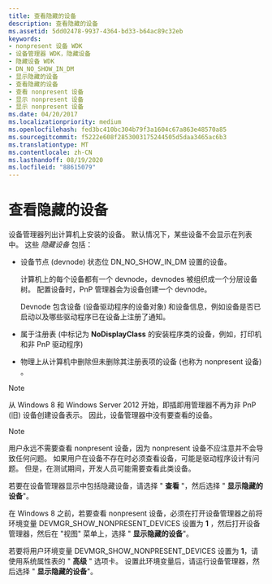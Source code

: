 ```yaml
---
title: 查看隐藏的设备
description: 查看隐藏的设备
ms.assetid: 5dd02478-9937-4364-bd33-b64ac89c32eb
keywords:
- nonpresent 设备 WDK
- 设备管理器 WDK，隐藏设备
- 隐藏设备 WDK
- DN_NO_SHOW_IN_DM
- 显示隐藏的设备
- 查看隐藏的设备
- 查看 nonpresent 设备
- 显示 nonpresent 设备
- 显示 nonpresent 设备
ms.date: 04/20/2017
ms.localizationpriority: medium
ms.openlocfilehash: fed3bc410bc304b79f3a1604c67a863e48570a85
ms.sourcegitcommit: f5222e608f2853003175244505d5daa3465ac6b3
ms.translationtype: MT
ms.contentlocale: zh-CN
ms.lasthandoff: 08/19/2020
ms.locfileid: "88615079"
---
```

# <a name="viewing-hidden-devices"></a>查看隐藏的设备

设备管理器列出计算机上安装的设备。 默认情况下，某些设备不会显示在列表中。 这些 *隐藏设备* 包括：

* 设备节点 (devnode) 状态位 DN_NO_SHOW_IN_DM 设置的设备。

    计算机上的每个设备都有一个 devnode，devnodes 被组织成一个分层设备树。 配置设备时，PnP 管理器会为设备创建一个 devnode。

    Devnode 包含设备 (设备驱动程序的设备对象) 和设备信息，例如设备是否已启动以及哪些驱动程序已在设备上注册了通知。

* 属于注册表 (中标记为 **NoDisplayClass** 的安装程序类的设备，例如，打印机和非 PnP 驱动程序) 

* 物理上从计算机中删除但未删除其注册表项的设备 (也称为 nonpresent 设备) 。

> [!NOTE]
> 从 Windows 8 和 Windows Server 2012 开始，即插即用管理器不再为非 PnP (旧) 设备创建设备表示。 因此，设备管理器中没有要查看的设备。

> [!NOTE]
> 用户永远不需要查看 nonpresent 设备，因为 nonpresent 设备不应注意并不会导致任何问题。 如果用户在设备不存在时必须查看设备，可能是驱动程序设计有问题。 但是，在测试期间，开发人员可能需要查看此类设备。

若要在设备管理器显示中包括隐藏设备，请选择 " **查看** "，然后选择 " **显示隐藏的设备**"。

在 Windows 8 之前，若要查看 nonpresent 设备，必须在打开设备管理器之前将环境变量 DEVMGR_SHOW_NONPRESENT_DEVICES 设置为 **1** ，然后打开设备管理器，然后在 "视图" 菜单上，选择 " **显示隐藏的设备**"。

若要将用户环境变量 DEVMGR_SHOW_NONPRESENT_DEVICES 设置为 **1**，请使用系统属性表的 " **高级** " 选项卡。 设置此环境变量后，请运行设备管理器，然后选择 " **显示隐藏的设备**"。
